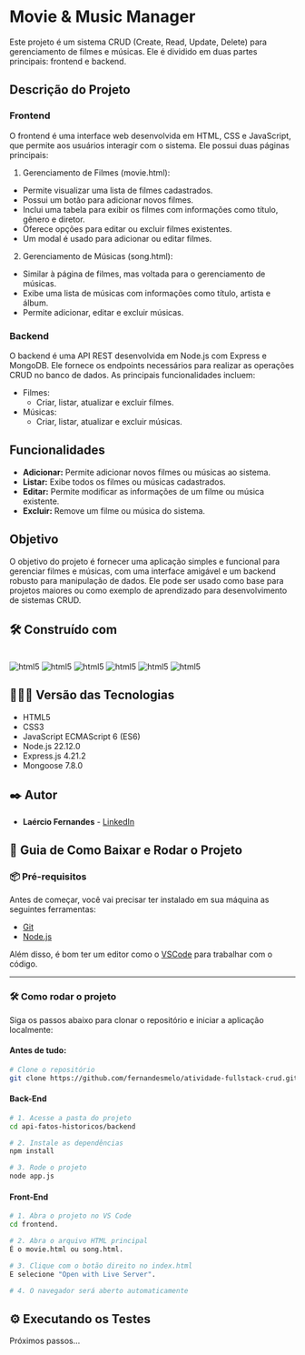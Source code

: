# Movie & Music Manager 
Este projeto é um sistema CRUD (Create, Read, Update, Delete) para gerenciamento de filmes e músicas. Ele é dividido em duas partes principais: frontend e backend.

## Descrição do Projeto

### Frontend
O frontend é uma interface web desenvolvida em HTML, CSS e JavaScript, que permite aos usuários interagir com o sistema. Ele possui duas páginas principais:

1. Gerenciamento de Filmes (movie.html):
* Permite visualizar uma lista de filmes cadastrados.
* Possui um botão para adicionar novos filmes.
* Inclui uma tabela para exibir os filmes com informações como título, gênero e diretor.
* Oferece opções para editar ou excluir filmes existentes.
* Um modal é usado para adicionar ou editar filmes.

2. Gerenciamento de Músicas (song.html):
* Similar à página de filmes, mas voltada para o gerenciamento de músicas.
* Exibe uma lista de músicas com informações como título, artista e álbum.
* Permite adicionar, editar e excluir músicas.

### Backend
O backend é uma API REST desenvolvida em Node.js com Express e MongoDB. Ele fornece os endpoints necessários para realizar as operações CRUD no banco de dados. As principais funcionalidades incluem:

* Filmes:
  * Criar, listar, atualizar e excluir filmes.
* Músicas:
  * Criar, listar, atualizar e excluir músicas.

## Funcionalidades
* **Adicionar:** Permite adicionar novos filmes ou músicas ao sistema.
* **Listar:** Exibe todos os filmes ou músicas cadastrados.
* **Editar:** Permite modificar as informações de um filme ou música existente.
* **Excluir:** Remove um filme ou música do sistema.

## Objetivo
O objetivo do projeto é fornecer uma aplicação simples e funcional para gerenciar filmes e músicas, com uma interface amigável e um backend robusto para manipulação de dados. Ele pode ser usado como base para projetos maiores ou como exemplo de aprendizado para desenvolvimento de sistemas CRUD.


## 🛠️ Construído com

<div style="display: inline-block"><br/>
  <img align="center" alt="html5" src="https://img.shields.io/badge/HTML5-E34F26?style=for-the-badge&logo=html5&logoColor=white" /> 
  <img align="center" alt="html5" src="https://img.shields.io/badge/CSS3-1572B6?style=for-the-badge&logo=css3&logoColor=white" />
  <img align="center" alt="html5" src="https://img.shields.io/badge/JavaScript-F7DF1E?style=for-the-badge&logo=javascript&logoColor=black" />
  <img align="center" alt="html5" src="https://img.shields.io/badge/Node.js-43853D?style=for-the-badge&logo=node.js&logoColor=white" /> 
  <img align="center" alt="html5" src="https://img.shields.io/badge/Express.js-404D59?style=for-the-badge" />  
  <img align="center" alt="html5" src="https://img.shields.io/badge/MongoDB-4EA94B?style=for-the-badge&logo=mongodb&logoColor=white" />
</div><br/>

## 👨🏽‍💻 Versão das Tecnologias

* HTML5
* CSS3
* JavaScript ECMAScript 6 (ES6)
* Node.js 22.12.0
* Express.js 4.21.2
* Mongoose 7.8.0

## ✒️ Autor

* **Laércio Fernandes** - [LinkedIn](https://www.linkedin.com/in/laercio-fernandes/)

## 🚀 Guia de Como Baixar e Rodar o Projeto

### 📦 Pré-requisitos

Antes de começar, você vai precisar ter instalado em sua máquina as seguintes ferramentas:

- [Git](https://git-scm.com)
- [Node.js](https://nodejs.org)

Além disso, é bom ter um editor como o [VSCode](https://code.visualstudio.com/) para trabalhar com o código.

---

### 🛠️ Como rodar o projeto

Siga os passos abaixo para clonar o repositório e iniciar a aplicação localmente:

#### Antes de tudo:
```bash
# Clone o repositório
git clone https://github.com/fernandesmelo/atividade-fullstack-crud.git
```
#### Back-End
```bash
# 1. Acesse a pasta do projeto
cd api-fatos-historicos/backend

# 2. Instale as dependências
npm install

# 3. Rode o projeto
node app.js
```

#### Front-End
```bash
# 1. Abra o projeto no VS Code
cd frontend.

# 2. Abra o arquivo HTML principal
É o movie.html ou song.html.

# 3. Clique com o botão direito no index.html
E selecione "Open with Live Server".

# 4. O navegador será aberto automaticamente
```

## ⚙️ Executando os Testes
Próximos passos...
